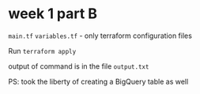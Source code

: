 # week 1 part B

`main.tf` `variables.tf` - only terraform configuration files

Run `terraform apply`

output of command is in the file `output.txt`

PS: took the liberty of creating a BigQuery table as well
